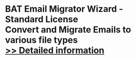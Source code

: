 # BAT Email Migrator Wizard - Standard License<br />Convert and Migrate Emails to various file types<br />[>> Detailed information](https://secure.shareit.com/shareit/product.html?productid=300983355&affiliateid=200057808)